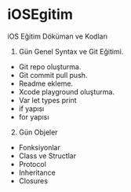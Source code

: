 # iOSEgitim
iOS Eğitim Döküman ve Kodları

1. Gün Genel Syntax ve Git Eğitimi.

- Git repo oluşturma.
- Git commit pull push.
- Readme ekleme.
- Xcode playground oluşturma.
- Var let types print
- if yapısı
- for yapısı

2. Gün Objeler

- Fonksiyonlar
- Class ve Structlar
- Protocol
- Inheritance
- Closures
